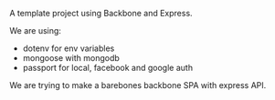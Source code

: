 A template project using Backbone and Express.

We are using:
- dotenv for env variables
- mongoose with mongodb
- passport for local, facebook and google auth

We are trying to make a barebones backbone SPA with express API.